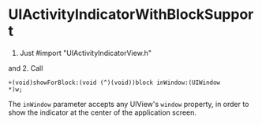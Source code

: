 # UIActivityIndicatorWithBlockSupport

1. Just #import "UIActivityIndicatorView.h"

and 2. Call

<code>+(void)showForBlock:(void (^)(void))block inWindow:(UIWindow *)w;</code>

The <code>inWindow</code> parameter accepts any UIView's <code>window</code> property, in order to show the indicator at the center of the application screen.
